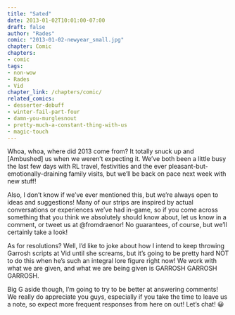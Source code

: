 ```yaml
---
title: "Sated"
date: 2013-01-02T10:01:00-07:00
draft: false
author: "Rades"
comic: "2013-01-02-newyear_small.jpg"
chapter: Comic
chapters:
- comic
tags:
- non-wow
- Rades
- Vid
chapter_link: /chapters/comic/
related_comics: 
- desserter-debuff
- winter-fail-part-four
- damn-you-murglesnout
- pretty-much-a-constant-thing-with-us
- magic-touch
---
```


Whoa, whoa, where did 2013 come from? It totally snuck up and [Ambushed] us when we weren’t expecting it. We’ve both been a little busy the last few days with RL travel, festivities and the ever pleasant-but-emotionally-draining family visits, but we’ll be back on pace next week with new stuff! 


Also, I don’t know if we’ve ever mentioned this, but we’re always open to ideas and suggestions! Many of our strips are inspired by actual conversations or experiences we’ve had in-game, so if you come across something that you think we absolutely should know about, let us know in a comment, or tweet us at @fromdraenor! No guarantees, of course, but we’ll certainly take a look!


As for resolutions? Well, I’d like to joke about how I intend to keep throwing Garrosh scripts at Vid until she screams, but it’s going to be pretty hard NOT to do this when he’s such an integral lore figure right now! We work with what we are given, and what we are being given is GARROSH GARROSH GARROSH.


Big G aside though, I’m going to try to be better at answering comments! We really do appreciate you guys, especially if you take the time to leave us a note, so expect more frequent responses from here on out! Let’s chat! 😀

